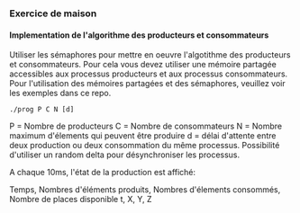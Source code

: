 ### Exercice de maison

#### Implementation de l'algorithme des producteurs et consommateurs

Utiliser les sémaphores pour mettre en oeuvre l'algotithme des producteurs et consommateurs. Pour cela vous devez 
utiliser une mémoire partagée accessibles aux processus producteurs et aux processus consommateurs. Pour l'utilisation
des mémoires partagées et des sémaphores, veuillez voir les exemples dans ce repo.

```
./prog P C N [d]
```

P = Nombre de producteurs
C = Nombre de consommateurs
N = Nombre maximum d'élements qui peuvent être produire
d = délai d'attente entre deux production ou deux consommation du même processus. Possibilité d'utiliser un random delta pour désynchroniser les processus.

A chaque 10ms, l'état de la production est affiché:

Temps, Nombres d'éléments produits, Nombres d'élements consommés, Nombre de places disponible
t,           X,                      Y,                           Z
